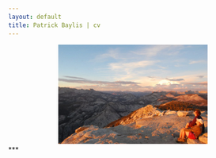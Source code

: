 ```yaml
---
layout: default
title: Patrick Baylis | cv
---
```


<center>
<img src="images/cloudsrest.jpg" alt="Cloud's Rest Summit" width="60%" height="60%" class="shadow" />
</center>
***

